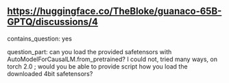 ## https://huggingface.co/TheBloke/guanaco-65B-GPTQ/discussions/4

contains_question: yes

question_part: can you load the provided safetensors with AutoModelForCausalLM.from_pretrained? I could not, tried many ways, on torch 2.0 ; would you be able to provide script how you load the downloaded 4bit safetensors?